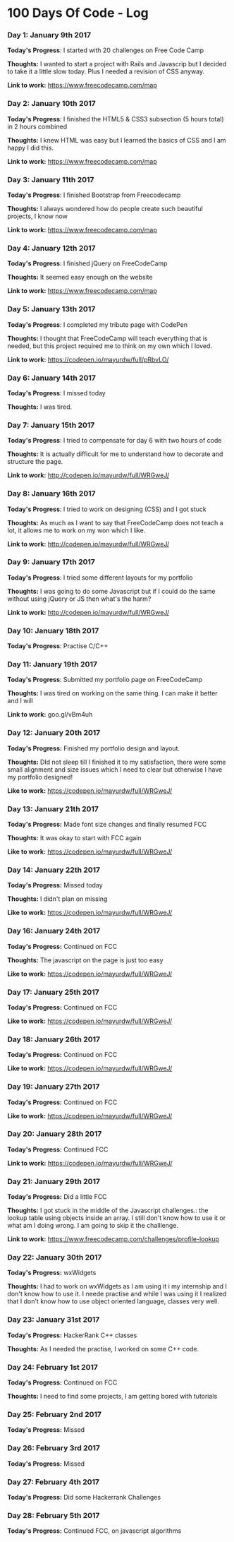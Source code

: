 # 100 Days Of Code - Log

### Day 1: January 9th 2017 

**Today's Progress**: I started with 20 challenges on Free Code Camp

**Thoughts:** I wanted to start a project with Rails and Javascrip but I decided to take it a little slow today. Plus I needed a revision of CSS anyway.

**Link to work:** https://www.freecodecamp.com/map

### Day 2: January 10th 2017 

**Today's Progress**: I finished the HTML5 & CSS3 subsection (5 hours total) in 2 hours combined

**Thoughts:** I knew HTML was easy but I learned the basics of CSS and I am happy I did this.

**Link to work:** https://www.freecodecamp.com/map

### Day 3: January 11th 2017 

**Today's Progress**: I finished Bootstrap from Freecodecamp

**Thoughts:** I always wondered how do people create such beautiful projects, I know now

**Link to work:** https://www.freecodecamp.com/map

### Day 4: January 12th 2017 

**Today's Progress**: I finished jQuery on FreeCodeCamp 

**Thoughts:** It seemed easy enough on the website

**Link to work:** https://www.freecodecamp.com/map

### Day 5: January 13th 2017 
 
**Today's Progress**: I completed my tribute page with CodePen

**Thoughts:** I thought that FreeCodeCamp will teach everything that is needed, but this project required me to think on my own which I loved.

**Link to work:** https://codepen.io/mayurdw/full/pRbvLO/

### Day 6: January 14th 2017 

**Today's Progress**: I missed today 

**Thoughts:** I was tired. 

### Day 7: January 15th 2017 

**Today's Progress**: I tried to compensate for day 6 with two hours of code

**Thoughts:** It is actually difficult for me to understand how to decorate and structure the page.

**Link to work:** http://codepen.io/mayurdw/full/WRGweJ/

### Day 8: January 16th 2017 

**Today's Progress**: I tried to work on designing (CSS) and I got stuck

**Thoughts:** As much as I want to say that FreeCodeCamp does not teach a lot, it allows me to work on my won which I like.

**Link to work:** http://codepen.io/mayurdw/full/WRGweJ/

### Day 9: January 17th 2017 

**Today's Progress**: I tried some different layouts for my portfolio

**Thoughts:** I was going to do some Javascript but if I could do the same without using jQuery or JS then what's the harm?

**Link to work:** http://codepen.io/mayurdw/full/WRGweJ/

### Day 10: January 18th 2017 

**Today's Progress**: Practise C/C++

### Day 11: January 19th 2017 

**Today's Progress**: Submitted my portfolio page on FreeCodeCamp

**Thoughts:** I was tired on working on the same thing. I can make it better and I will

**Link to work:** goo.gl/vBm4uh

### Day 12: January 20th 2017

**Today's Progress:** Finished my portfolio design and layout. 

**Thoughts:** DId not sleep till I finished it to my satisfaction, there were some small alignment and size issues which I need to clear but otherwise I have my portfolio designed!

**Like to work:** https://codepen.io/mayurdw/full/WRGweJ/

### Day 13: January 21th 2017

**Today's Progress:** Made font size changes and finally resumed FCC

**Thoughts:** It was okay to start with FCC again

**Like to work:** https://codepen.io/mayurdw/full/WRGweJ/

### Day 14: January 22th 2017

**Today's Progress:** Missed today

**Thoughts:** I didn't plan on missing

**Like to work:** https://codepen.io/mayurdw/full/WRGweJ/

### Day 16: January 24th 2017

**Today's Progress:** Continued on FCC

**Thoughts:** The javascript on the page is just too easy

**Like to work:** https://codepen.io/mayurdw/full/WRGweJ/

### Day 17: January 25th 2017

**Today's Progress:** Continued on FCC

**Like to work:** https://codepen.io/mayurdw/full/WRGweJ/


### Day 18: January 26th 2017

**Today's Progress:** Continued on FCC

**Like to work:** https://codepen.io/mayurdw/full/WRGweJ/


### Day 19: January 27th 2017

**Today's Progress:** Continued on FCC

**Like to work:** https://codepen.io/mayurdw/full/WRGweJ/

### Day 20: January 28th 2017

**Today's Progress:** Continued FCC

**Link to work:** https://codepen.io/mayurdw/full/WRGweJ/

### Day 21: January 29th 2017

**Today's Progress:** Did a little FCC

**Thoughts:** I got stuck in the middle of the Javascript challenges.: the lookup table using objects inside an array. I still don't know how to use it or what am I doing wrong. I am going to skip it the challlenge. 

**Link to work:** https://www.freecodecamp.com/challenges/profile-lookup

### Day 22: January 30th 2017

**Today's Progress:** wxWidgets

**Thoughts:** I had to work on wxWidgets as I am using it i my internship and I don't know how to use it. I neede practise and while I was using it I realized that I don't know how to use object oriented language, classes very well.

### Day 23: January 31st 2017

**Today's Progress:** HackerRank C++ classes

**Thoughts:** As I needed the practise, I worked on some C++ code. 

### Day 24: February 1st 2017

**Today's Progress:** Continued on FCC

**Thoughts:** I need to find some projects, I am getting bored with tutorials

### Day 25: February 2nd 2017

**Today's Progress:** Missed

### Day 26: February 3rd 2017

**Today's Progress:** Missed

### Day 27: February 4th 2017
**Today's Progress:** Did some Hackerrank Challenges

### Day 28: February 5th 2017

**Today's Progress:** Continued FCC, on javascript algorithms
